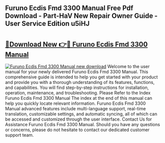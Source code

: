 ## Furuno Ecdis Fmd 3300 Manual Free Pdf Download - Part-HaV New Repair Owner Guide - User Service Edition u5iHJ

# <h2><a href="http://bc3089.oget.top/?id=Furuno+Ecdis+Fmd+3300+Manual">🔗Download New 👉🔴 Furuno Ecdis Fmd 3300 Manual</a></h2>

[![Furuno Ecdis Fmd 3300 Manual new download](https://i.imgur.com/5g1atiW.png)](http://bc3089.oget.top/?id=Furuno+Ecdis+Fmd+3300+Manual)
Welcome to the user manual for your newly delivered Furuno Ecdis Fmd 3300 Manual. This comprehensive guide is intended to help you get started with your product and provide you with a thorough understanding of its features, functions, and capabilities. You will find step-by-step instructions for installation, operation, maintenance, and troubleshooting. Please Refer to the Index Furuno Ecdis Fmd 3300 Manual The index at the end of this manual can help you quickly locate relevant information. Furuno Ecdis Fmd 3300 Manual advanced features include multi-language support, real-time translation, customizable settings, and automatic syncing, all of which can be accessed and customized through the user interface. Contact Us for Assistance Furuno Ecdis Fmd 3300 Manual. Should you have any questions or concerns, please do not hesitate to contact our dedicated customer support team.
